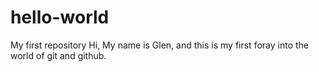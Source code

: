 # hello-world
My first repository
Hi,
My name is Glen, and this is my first foray into the world of git and github.

